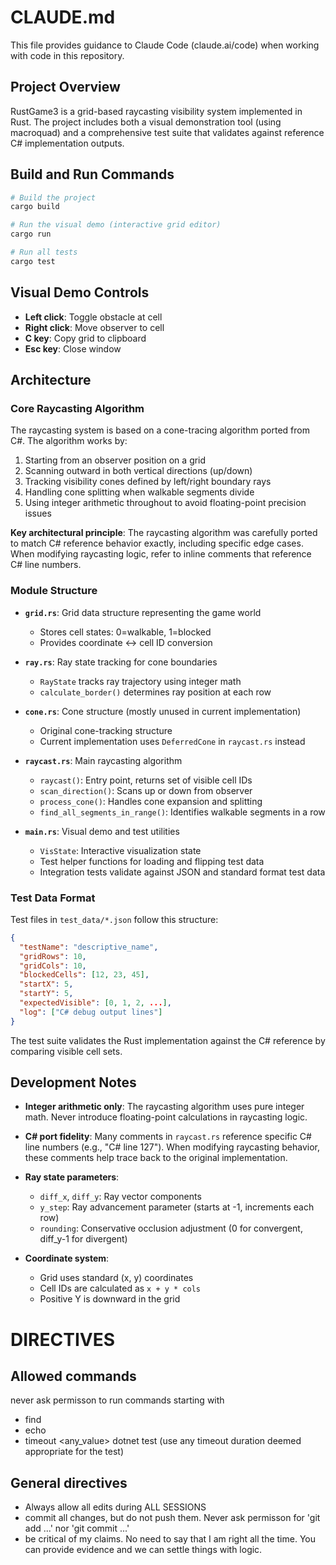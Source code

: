 # CLAUDE.md

This file provides guidance to Claude Code (claude.ai/code) when working with code in this repository.

## Project Overview

RustGame3 is a grid-based raycasting visibility system implemented in Rust. The project includes both a visual demonstration tool (using macroquad) and a comprehensive test suite that validates against reference C# implementation outputs.

## Build and Run Commands

```bash
# Build the project
cargo build

# Run the visual demo (interactive grid editor)
cargo run

# Run all tests
cargo test
```

## Visual Demo Controls

- **Left click**: Toggle obstacle at cell
- **Right click**: Move observer to cell
- **C key**: Copy grid to clipboard
- **Esc key**: Close window

## Architecture

### Core Raycasting Algorithm

The raycasting system is based on a cone-tracing algorithm ported from C#. The algorithm works by:

1. Starting from an observer position on a grid
2. Scanning outward in both vertical directions (up/down)
3. Tracking visibility cones defined by left/right boundary rays
4. Handling cone splitting when walkable segments divide
5. Using integer arithmetic throughout to avoid floating-point precision issues

**Key architectural principle**: The raycasting algorithm was carefully ported to match C# reference behavior exactly, including specific edge cases. When modifying raycasting logic, refer to inline comments that reference C# line numbers.

### Module Structure

- **`grid.rs`**: Grid data structure representing the game world
  - Stores cell states: 0=walkable, 1=blocked
  - Provides coordinate ↔ cell ID conversion

- **`ray.rs`**: Ray state tracking for cone boundaries
  - `RayState` tracks ray trajectory using integer math
  - `calculate_border()` determines ray position at each row

- **`cone.rs`**: Cone structure (mostly unused in current implementation)
  - Original cone-tracking structure
  - Current implementation uses `DeferredCone` in `raycast.rs` instead

- **`raycast.rs`**: Main raycasting algorithm
  - `raycast()`: Entry point, returns set of visible cell IDs
  - `scan_direction()`: Scans up or down from observer
  - `process_cone()`: Handles cone expansion and splitting
  - `find_all_segments_in_range()`: Identifies walkable segments in a row

- **`main.rs`**: Visual demo and test utilities
  - `VisState`: Interactive visualization state
  - Test helper functions for loading and flipping test data
  - Integration tests validate against JSON and standard format test data

### Test Data Format

Test files in `test_data/*.json` follow this structure:

```json
{
  "testName": "descriptive_name",
  "gridRows": 10,
  "gridCols": 10,
  "blockedCells": [12, 23, 45],
  "startX": 5,
  "startY": 5,
  "expectedVisible": [0, 1, 2, ...],
  "log": ["C# debug output lines"]
}
```

The test suite validates the Rust implementation against the C# reference by comparing visible cell sets.

## Development Notes

- **Integer arithmetic only**: The raycasting algorithm uses pure integer math. Never introduce floating-point calculations in raycasting logic.

- **C# port fidelity**: Many comments in `raycast.rs` reference specific C# line numbers (e.g., "C# line 127"). When modifying raycasting behavior, these comments help trace back to the original implementation.

- **Ray state parameters**:
  - `diff_x`, `diff_y`: Ray vector components
  - `y_step`: Ray advancement parameter (starts at -1, increments each row)
  - `rounding`: Conservative occlusion adjustment (0 for convergent, diff_y-1 for divergent)

- **Coordinate system**:
  - Grid uses standard (x, y) coordinates
  - Cell IDs are calculated as `x + y * cols`
  - Positive Y is downward in the grid


# DIRECTIVES
## Allowed commands
never ask permisson to run commands starting with
- find
- echo
- timeout <any_value> dotnet test (use any timeout duration deemed appropriate for the test)

## General directives
- Always allow all edits during ALL SESSIONS
- commit all changes, but do not push them. Never ask permisson for 'git add ...'  nor 'git commit ...'
- be critical of my claims. No need to say that I am right all the time. You can provide evidence and we can settle things with logic.
 
